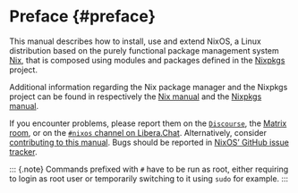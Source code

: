 # Preface {#preface}

This manual describes how to install, use and extend NixOS, a Linux distribution based on the purely functional package management system [Nix](https://nixos.org/nix), that is composed using modules and packages defined in the [Nixpkgs](https://nixos.org/nixpkgs) project.

Additional information regarding the Nix package manager and the Nixpkgs project can be found in respectively the [Nix manual](https://nix.dev/manual/nix/stable) and the [Nixpkgs manual](https://nixos.org/manual/nixpkgs/stable).

If you encounter problems, please report them on the [`Discourse`](https://discourse.nixos.org), the [Matrix room](https://matrix.to/#/%23nix:nixos.org), or on the [`#nixos` channel on Libera.Chat](irc://irc.libera.chat/#nixos). Alternatively, consider [contributing to this manual](#chap-contributing). Bugs should be reported in [NixOS’ GitHub issue tracker](https://github.com/NixOS/nixpkgs/issues).

::: {.note}
Commands prefixed with `#` have to be run as root, either requiring to login as root user or temporarily switching to it using `sudo` for example.
:::
